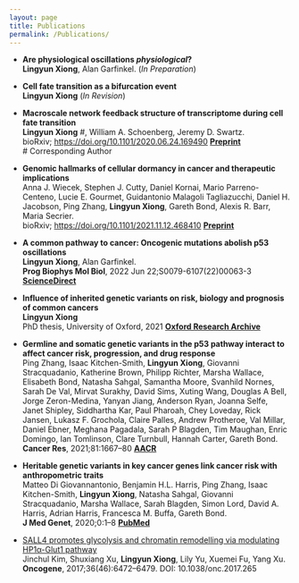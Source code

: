 ```yaml
---
layout: page
title: Publications
permalink: /Publications/
---
```


- **Are physiological oscillations *physiological*?** \
**Lingyun Xiong**, Alan Garfinkel. (*In Preparation*)

- **Cell fate transition as a bifurcation event** \
**Lingyun Xiong** (*In Revision*)

- **Macroscale network feedback structure of transcriptome during cell fate transition** \
**Lingyun Xiong** \#, William A. Schoenberg, Jeremy D. Swartz. \
bioRxiv; https://doi.org/10.1101/2020.06.24.169490 [**Preprint**](https://doi.org/10.1101/2020.06.24.169490) \
\# Corresponding Author

- **Genomic hallmarks of cellular dormancy in cancer and therapeutic implications** \
Anna J. Wiecek, Stephen J. Cutty, Daniel Kornai, Mario Parreno-Centeno, Lucie E. Gourmet, Guidantonio Malagoli Tagliazucchi, Daniel H. Jacobson, Ping Zhang, **Lingyun Xiong**, Gareth Bond, Alexis R. Barr, Maria Secrier. \
bioRxiv; https://doi.org/10.1101/2021.11.12.468410 [**Preprint**](https://doi.org/10.1101/2021.11.12.468410)

- **A common pathway to cancer: Oncogenic mutations abolish p53 oscillations** \
**Lingyun Xiong**, Alan Garfinkel. \
**Prog Biophys Mol Biol**, 2022 Jun 22;S0079-6107(22)00063-3 [**ScienceDirect**](https://doi.org/10.1016/j.pbiomolbio.2022.06.002)

- **Influence of inherited genetic variants on risk, biology and prognosis of common cancers** \
**Lingyun Xiong**\
PhD thesis, University of Oxford, 2021 [**Oxford Research Archive**](https://ora.ox.ac.uk/objects/uuid:feb0efe8-d01c-4758-976a-fb3ac031f061)

- **Germline and somatic genetic variants in the p53 pathway interact to affect cancer risk, progression, and drug response** \
Ping Zhang, Isaac Kitchen-Smith, **Lingyun Xiong**, Giovanni Stracquadanio, Katherine Brown, Philipp Richter, Marsha Wallace, Elisabeth Bond, Natasha Sahgal, Samantha Moore, Svanhild Nornes, Sarah De Val, Mirvat Surakhy, David Sims, Xuting Wang, Douglas A Bell, Jorge Zeron-Medina, Yanyan Jiang, Anderson Ryan, Joanna Selfe, Janet Shipley, Siddhartha Kar, Paul Pharoah, Chey Loveday, Rick Jansen, Lukasz F. Grochola, Claire Palles, Andrew Protheroe, Val Millar, Daniel Ebner, Meghana Pagadala, Sarah P Blagden, Tim Maughan, Enric Domingo, Ian Tomlinson, Clare Turnbull, Hannah Carter, Gareth Bond. \
**Cancer Res**, 2021;81:1667–80	[**AACR**](https://aacrjournals.org/cancerres/article/81/7/1667/670564/Germline-and-Somatic-Genetic-Variants-in-the-p53)

- **Heritable genetic variants in key cancer genes link cancer risk with anthropometric traits** \
Matteo Di Giovannantonio, Benjamin H.L. Harris, Ping Zhang, Isaac Kitchen-Smith, **Lingyun Xiong**, Natasha Sahgal, Giovanni Stracquadanio, Marsha Wallace, Sarah Blagden, Simon Lord, David A. Harris, Adrian Harris, Francesca M. Buffa, Gareth Bond. \
**J Med Genet**, 2020;0:1–8 [**PubMed**](https://pubmed.ncbi.nlm.nih.gov/32591342/) 

- [SALL4 promotes glycolysis and chromatin remodelling via modulating HP1α-Glut1 pathway](https://www.nature.com/articles/onc2017265) \
Jinchul Kim, Shuxiang Xu, **Lingyun Xiong**, Lily Yu, Xuemei Fu, Yang Xu. \
**Oncogene**, 2017;36(46):6472–6479. DOI: 10.1038/onc.2017.265



